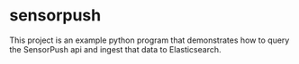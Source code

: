 # sensorpush
This project is an example python program that demonstrates how to query the SensorPush api and ingest that data to Elasticsearch.

